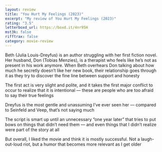 ```yaml
---
layout: review
title: "You Hurt My Feelings (2023)"
excerpt: "My review of You Hurt My Feelings (2023)"
rating: "3.5"
letterboxd_url: https://boxd.it/4nr95H
mst3k: false
rifftrax: false
category: movie-review
---
```


Beth (Julia Louis-Dreyfus) is an author struggling with her first fiction novel. Her husband, Don (Tobias Menzies), is a therapist who feels like he’s not as present in his work anymore. When Beth overhears Don talking about how much he secretly doesn’t like her new book, their relationship goes through it as they try to discover the fine line between support and honesty

The first act is very slight and polite, and it takes the first major conflict to occur to realize that it is intentional — these are people who are too afraid to say their true feelings

Dreyfus is the most gentle and unassuming I’ve ever seen her — compared to Seinfeld and Veep, that’s not saying much

The script is smart up until an unnecessary “one year later” that tries to put bows on things that didn’t need them — and even things that I didn’t realize were part of the story at all

But overall, I liked the movie and think it is mostly successful. Not a laugh-out-loud riot, but a humor that becomes more relevant as I get older
